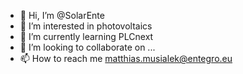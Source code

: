 - 👋 Hi, I’m @SolarEnte
- 👀 I’m interested in photovoltaics
- 🌱 I’m currently learning PLCnext
- 💞️ I’m looking to collaborate on ...
- 📫 How to reach me matthias.musialek@entegro.eu
<!---
SolarEnte/SolarEnte is a ✨ special ✨ repository because its `README.md` (this file) appears on your GitHub profile.
You can click the Preview link to take a look at your changes.
--->
